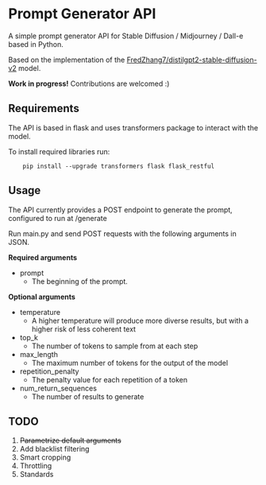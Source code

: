 # Prompt Generator API
A simple prompt generator API for Stable Diffusion / Midjourney / Dall-e based in Python.

Based on the implementation of the [FredZhang7/distilgpt2-stable-diffusion-v2](https://huggingface.co/FredZhang7/distilgpt2-stable-diffusion-v2) model.

**Work in progress!** Contributions are welcomed :)
## Requirements
The API is based in flask and uses transformers package to interact with the model.

To install required libraries run:

        pip install --upgrade transformers flask flask_restful

## Usage
The API currently provides a POST endpoint to generate the prompt, configured to run at /generate

Run main.py and send POST requests with the following arguments in JSON.

**Required arguments**
- prompt
  - The beginning of the prompt.

**Optional arguments**
- temperature
  - A higher temperature will produce more diverse results, but with a higher risk of less coherent text
- top_k
  - The number of tokens to sample from at each step
- max_length
  - The maximum number of tokens for the output of the model
- repetition_penalty
  - The penalty value for each repetition of a token
- num_return_sequences
  - The number of results to generate

## TODO
1. ~~Parametrize default arguments~~
2. Add blacklist filtering
3. Smart cropping
4. Throttling
5. Standards